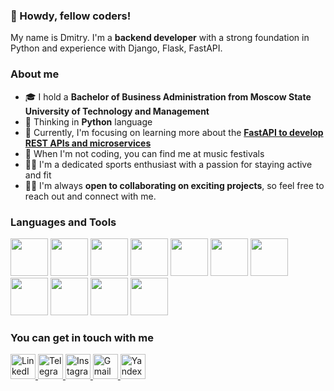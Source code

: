 ### 👋 Howdy, fellow coders!
My name is Dmitry. I'm a **backend developer** with a strong foundation in Python and experience with Django, Flask, FastAPI.

### About me
- 🎓 I hold a **Bachelor of Business Administration from Moscow State University of Technology and Management**
- 🧠 Thinking in **Python** language
- 🌱 Currently, I'm focusing on learning more about the <a href="https://github.com/dimansidorov/fastapi_project">**FastAPI to develop REST APIs and microservices**</a>
- 🎵 When I'm not coding, you can find me at music festivals
- 🏃‍♂️ I'm a dedicated sports enthusiast with a passion for staying active and fit
- 👨‍💻 I'm always **open to collaborating on exciting projects**, so feel free to reach out and connect with me.



### Languages and Tools
<div>
	<img src="https://cdn.jsdelivr.net/gh/devicons/devicon/icons/python/python-original.svg" width="60" height="60"/>
	<img src="https://cdn.jsdelivr.net/gh/devicons/devicon/icons/django/django-plain.svg" width="60" height="60"/>
        <img src="https://cdn.jsdelivr.net/gh/devicons/devicon/icons/fastapi/fastapi-original-wordmark.svg" width="60" height="60"/>
	<img src="https://cdn.jsdelivr.net/gh/devicons/devicon/icons/flask/flask-original-wordmark.svg" width="60" height="60"/>
        <img src="https://cdn.jsdelivr.net/gh/devicons/devicon/icons/sqlalchemy/sqlalchemy-original-wordmark.svg" width="60" height="60"/>
	<img src="https://cdn.jsdelivr.net/gh/devicons/devicon/icons/mysql/mysql-original-wordmark.svg" width="60" height="60"/>
	<img src="https://cdn.jsdelivr.net/gh/devicons/devicon/icons/postgresql/postgresql-original-wordmark.svg" width="60" height="60"/>
	<img src="https://cdn.jsdelivr.net/gh/devicons/devicon/icons/html5/html5-original-wordmark.svg" width="60" height="60"/>
	<img src="https://cdn.jsdelivr.net/gh/devicons/devicon/icons/css3/css3-original-wordmark.svg" width="60" height="60"/>
	<img src="https://cdn.jsdelivr.net/gh/devicons/devicon/icons/git/git-original.svg" width="60" height="60"/>
	<img src="https://cdn.jsdelivr.net/gh/devicons/devicon/icons/docker/docker-original.svg" width="60" height="60"/>
<!-- 	<img src="https://cdn.jsdelivr.net/gh/devicons/devicon/icons/react/react-original.svg" width="60" height="60"/> -->
          

          
</div>


### You can get in touch with me

<div id="socials">
	<a href="https://www.linkedin.com/in/dmitrysidorov/">
    		<img src="https://cdn-icons-png.flaticon.com/512/3536/3536505.png" alt="LinkedIn" width="40" height="40"/>
	</a>
	<a href="https://t.me/dimansidorov">
		<img src="https://cdn-icons-png.flaticon.com/512/2504/2504941.png" alt="Telegram" width="40" height="40"/>
	</a>
  	<a href="https://www.instagram.com/dimansidorov/">
		<img src="https://cdn-icons-png.flaticon.com/512/2111/2111463.png" alt="Instagram" width="40" height="40"/>
	</a>
	<a href="mailto:dimkasidorow@gmail.com">
		<img src="https://cdn-icons-png.flaticon.com/512/888/888853.png" alt="Gmail" width="40" height="40"/>
	</a>
	<a href="mailto:dimkasidorow@yandex.ru">
		<img src="https://cdn-icons-png.flaticon.com/512/6124/6124986.png" alt="YandexMail" width="40" height="40"/>
	</a>
<!--   <a href="https://vk.com/id21097153">
		<img src="https://cdn-icons-png.flaticon.com/512/2504/2504953.png" alt="VK" width="40" height="40"/>
	</a> -->
</div>

<!--
**dimansidorov/dimansidorov** is a ✨ _special_ ✨ repository because its `README.md` (this file) appears on your GitHub profile.

Here are some ideas to get you started:

- 🔭 I’m currently working on ...
- 🌱 I’m currently learning ...
- 👯 I’m looking to collaborate on ...
- 🤔 I’m looking for help with ...
- 💬 Ask me about ...
- 📫 How to reach me: ...
- 😄 Pronouns: ...
- ⚡ Fun fact: ...
-->
